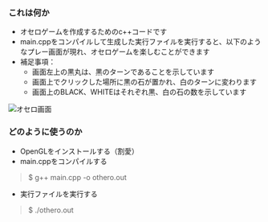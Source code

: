 

### これは何か
- オセロゲームを作成するためのc++コードです
- main.cppをコンパイルして生成した実行ファイルを実行すると、以下のようなプレー画面が現れ、オセロゲームを楽しむことができます
- 補足事項：
	- 画面左上の黒丸は、黒のターンであることを示しています
	- 画面上でクリックした場所に黒の石が置かれ、白のターンに変わります
	- 画面上のBLACK、WHITEはそれぞれ黒、白の石の数を示しています

![オセロ画面](http://drive.google.com/uc?export=view&id=1P_cAYwxzamal5cBqocgq9BQkNOUpD4V9)

### どのように使うのか
- OpenGLをインストールする（割愛）
- main.cppをコンパイルする
>$ g++ main.cpp -o othero.out
- 実行ファイルを実行する
> $ ./othero.out
<!--stackedit_data:
eyJoaXN0b3J5IjpbLTE4MDYwOTI5OTcsLTE3MTMyMjk4NDcsLT
IwMDk5NjMyMiwtNzk5NzI4NjQ0LDI1NTIzNDg5OSwtODUwMTkw
ODU3LDczMDk5ODExNl19
-->